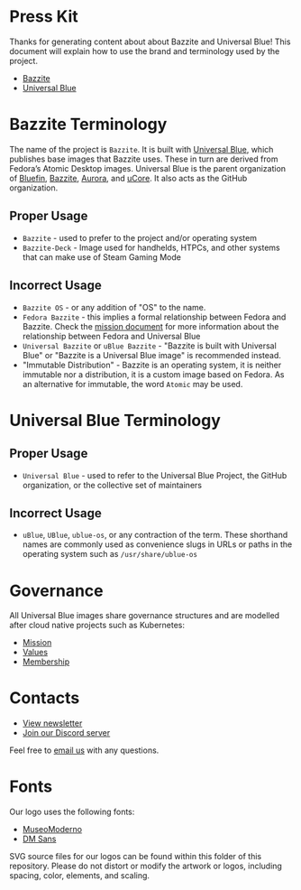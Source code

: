 # Press Kit

Thanks for generating content about about Bazzite and Universal Blue! This document will explain how to use the brand and terminology used by the project.

- [Bazzite](https://bazzite.gg/)
- [Universal Blue](https://universal-blue.org/)

# Bazzite Terminology
The name of the project is `Bazzite`. It is built with [Universal Blue](https://universal-blue.org), which publishes base images that Bazzite uses. These in turn are derived from Fedora’s Atomic Desktop images. Universal Blue is the parent organization of [Bluefin](https://projectbluefin.io), [Bazzite](https://bazzite.gg), [Aurora](https://getaurora.dev), and [uCore](https://github.com/ublue-os/ucore). It also acts as the GitHub organization. 

## Proper Usage
- `Bazzite` - used to prefer to the project and/or operating system
- `Bazzite-Deck` - Image used for handhelds, HTPCs, and other systems that can make use of Steam Gaming Mode

## Incorrect Usage
- `Bazzite OS` - or any addition of "OS" to the name.
- `Fedora Bazzite` - this implies a formal relationship between Fedora and Bazzite. Check the [mission document](https://universal-blue.org/mission.html) for more information about the relationship between Fedora and Universal Blue
- `Universal Bazzite` or `uBlue Bazzite` - "Bazzite is built with Universal Blue" or "Bazzite is a Universal Blue image" is recommended instead.
- "Immutable Distribution" - Bazzite is an operating system, it is neither immutable nor a distribution, it is a custom image based on Fedora. As an alternative for immutable, the word `Atomic` may be used.


# Universal Blue Terminology

## Proper Usage

- `Universal Blue` - used to refer to the Universal Blue Project, the GitHub organization, or the collective set of maintainers

## Incorrect Usage

- `uBlue`, `UBlue`, `ublue-os`, or any contraction of the term. These shorthand names are commonly used as convenience slugs in URLs or paths in the operating system such as `/usr/share/ublue-os`

# Governance

All Universal Blue images share governance structures and are modelled after cloud native projects such as Kubernetes:

- [Mission](https://universal-blue.org/mission.html)
- [Values](https://universal-blue.org/values.html)
- [Membership](https://universal-blue.org/membership.html)

# Contacts

- [View newsletter](https://universal-blue.discourse.group/tag/bazzite-buzz)
- [Join our Discord server](https://discord.gg/QhwnC5PnqF)

Feel free to [email us](mailto:press@bazzite.gg) with any questions.

# Fonts
Our logo uses the following fonts:
- [MuseoModerno](https://fonts.google.com/specimen/MuseoModerno)
- [DM Sans](https://fonts.google.com/specimen/DM+Sans)

SVG source files for our logos can be found within this folder of this repository.
Please do not distort or modify the artwork or logos, including spacing, color, elements, and scaling. 
